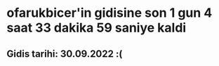 # ofarukbicer'in gidisine son 1 gun 4 saat 33 dakika 59 saniye kaldi

## Gidis tarihi: 30.09.2022 :(